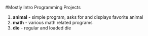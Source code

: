 #Mostly Intro Programming Projects

1. **animal** - simple program, asks for and displays favorite animal  
2. **math**  - various math related programs  
3. **die** - regular and loaded die  
